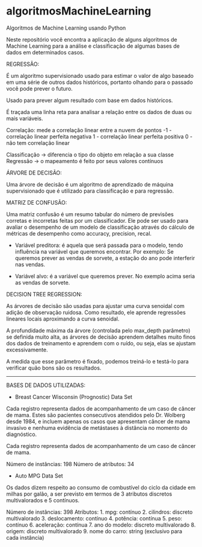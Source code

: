 # algoritmosMachineLearning
Algoritmos de Machine Learning usando Python


Neste repositório você encontra a aplicação de alguns algoritmos de Machine Learning para a análise e classificação de algumas bases de dados em determinados casos.

REGRESSÃO:

É um algoritmo supervisionado usado para estimar o valor de algo baseado em uma série de outros dados históricos, portanto olhando para o passado você pode prever o futuro.

Usado para prever algum resultado com base em dados históricos.

É traçada uma linha reta para analisar a relação entre os dados de duas ou mais variáveis.

Correlação:
mede a correlação linear entre a nuvem de pontos
-1 - correlação linear perfeita negativa
1 - correlação linear perfeita positiva
0 - não tem correlação linear

Classificação -> diferencia o tipo do objeto em relação a sua classe
Regressão -> o mapeamento é feito por seus valores contínuos

ÁRVORE DE DECISÃO:

Uma árvore de decisão é um algoritmo de aprendizado de máquina supervisionado que é utilizado para classificação e para regressão.

MATRIZ DE CONFUSÃO:

Uma matriz confusão é um resumo tabular do número de previsões corretas e incorretas feitas por um classificador. Ele pode ser usado para avaliar o desempenho de um modelo de classificação através do cálculo de métricas de desempenho como accuracy, precision, recal.

- Variável preditora: é aquela que será passada para o modelo, tendo influência na variável que queremos encontrar. Por exemplo: Se queremos prever as vendas de sorvete, a estação do ano pode interferir nas vendas.

- Variável alvo: é a variável que queremos prever. No exemplo acima seria as vendas de sorvete.

DECISION TREE REGRESSION:

As árvores de decisão são usadas para ajustar uma curva senoidal com adição de observação ruidosa. Como resultado, ele aprende regressões lineares locais aproximando a curva senoidal.

A profundidade máxima da árvore (controlada pelo max_depth parâmetro) se definida muito alta, as árvores de decisão aprendem detalhes muito finos dos dados de treinamento e aprendem com o ruído, ou seja, elas se ajustam excessivamente.

A medida que esse parâmetro é fixado, podemos treiná-lo e testá-lo para verificar quão bons são os resultados.

--------------------------------------------------------

BASES DE DADOS UTILIZADAS:

- Breast Cancer Wisconsin (Prognostic) Data Set

Cada registro representa dados de acompanhamento de um caso de câncer de mama. Estes são pacientes consecutivos atendidos pelo Dr. Wolberg desde 1984, e incluem apenas os casos que apresentam câncer de mama invasivo e nenhuma evidência de metástases à distância no momento do diagnóstico.

Cada registro representa dados de acompanhamento de um caso de câncer de mama.

Número de instâncias: 198
Número de atributos: 34

- Auto MPG Data Set

Os dados dizem respeito ao consumo de combustível do ciclo da cidade em milhas por galão, a ser previsto em termos de 3 atributos discretos multivalorados e 5 contínuos.

Número de instâncias: 398
Atributos:
    1. mpg: contínuo
    2. cilindros: discreto multivalorado
    3. deslocamento: contínuo
    4. potência: contínua
    5. peso: contínuo
    6. aceleração: contínua
    7. ano do modelo: discreto multivalorado
    8. origem: discreto multivalorado
    9. nome do carro: string (exclusivo para cada instância)




